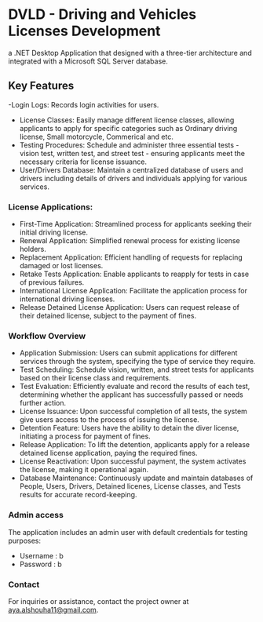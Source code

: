 # DVLD - Driving and Vehicles Licenses Development
a .NET Desktop Application that designed with a three-tier architecture and integrated with a Microsoft SQL Server database.

## Key Features
-Login Logs: Records login activities for users.
- License Classes: Easily manage different license classes, allowing applicants to apply for specific categories such as Ordinary driving license, Small motorcycle, Commerical and etc.
- Testing Procedures: Schedule and administer three essential tests - vision test, written test, and street test - ensuring applicants meet the necessary criteria for license issuance.
- User/Drivers Database: Maintain a centralized database of users and drivers including details of drivers and individuals applying for various services.

### License Applications:
- First-Time Application: Streamlined process for applicants seeking their initial driving license.
- Renewal Application: Simplified renewal process for existing license holders.
- Replacement Application: Efficient handling of requests for replacing damaged or lost licenses.
- Retake Tests Application: Enable applicants to reapply for tests in case of previous failures.
- International License Application: Facilitate the application process for international driving licenses.
- Release Detained License Application: Users can request  release of their detained license, subject to the payment of fines.

### Workflow Overview
- Application Submission: Users can submit applications for different services through the system, specifying the type of service they require.
- Test Scheduling: Schedule vision, written, and street tests for applicants based on their license class and requirements.
- Test Evaluation: Efficiently evaluate and record the results of each test, determining whether the applicant has successfully passed or needs further action.
- License Issuance: Upon successful completion of all tests, the system give users access to the process of issuing the license.
- Detention Feature: Users have the ability to detain the diver license, initiating a process for payment of fines.
- Release Application: To lift the detention, applicants apply for a release detained license application, paying the required fines.
- License Reactivation: Upon successful payment, the system activates the license, making it operational again.
- Database Maintenance: Continuously update and maintain databases of People, Users, Drivers, Detained licenes, License classes, and Tests results for accurate record-keeping.

### Admin access
The application includes an admin user with default credentials for testing purposes:
- Username : b
- Password : b

### Contact
For inquiries or assistance, contact the project owner at aya.alshouha11@gmail.com.
